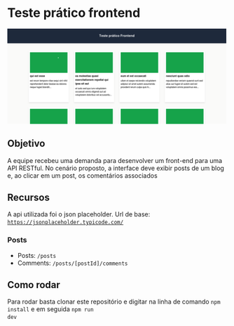 # Teste prático frontend

<img src="./public/screenshot-homepage.png" alt="home page screenshot" width="500px" />

## Objetivo

A equipe recebeu uma demanda para desenvolver um front-end para uma API RESTful. No cenário
proposto, a interface deve exibir posts de um blog e, ao clicar em um post, os comentários
associados

## Recursos

A api utilizada foi o json placeholder. Url de base:
<code>https://jsonplaceholder.typicode.com/</code>

### Posts

-  Posts: <code>/posts</code>
-  Comments: <code>/posts/[postId]/comments</code>

## Como rodar

Para rodar basta clonar este repositório e digitar na linha de comando <code>npm install</code> e em
seguida <code>npm run dev</code>

